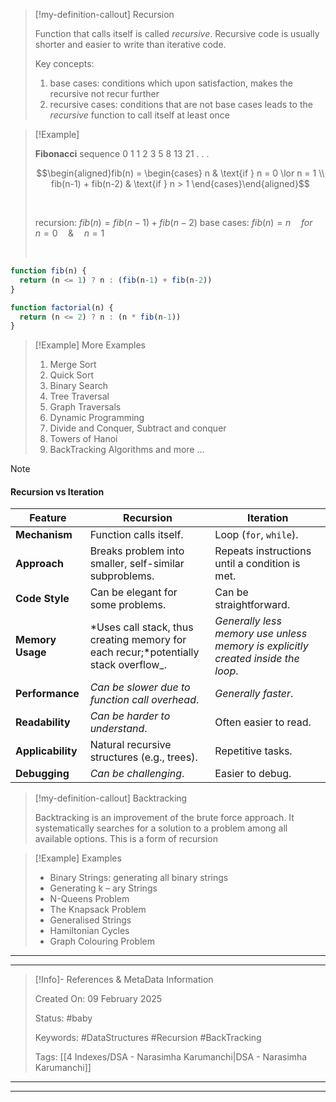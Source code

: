 > [!my-definition-callout] Recursion
> 
> Function that calls itself is called *recursive*.
> Recursive code is usually shorter and easier to write than iterative code.
> 
> Key concepts:
> 
> 1. base cases: conditions which upon satisfaction, makes the recursive not recur further
> 2. recursive cases: conditions that are not base cases leads to the *recursive* function to call itself at least once

> [!Example]
>
> **Fibonacci** sequence 0 1 1 2 3 5 8 13 21 . . .
> 
> $$\begin{aligned}fib(n) = \begin{cases} n & \text{if } n = 0 \lor n = 1 \\ fib(n-1) + fib(n-2) & \text{if } n > 1 \end{cases}\end{aligned}$$
> 
> <br>
> 
> recursion: $fib(n) = fib(n-1) + fib(n-2)$
> base cases: $fib(n) = n \quad for \quad n = 0 \quad \& \quad n = 1$
> 
> <br>
> 

```Typescript
function fib(n) {
  return (n <= 1) ? n : (fib(n-1) + fib(n-2))
}

function factorial(n) {
  return (n <= 2) ? n : (n * fib(n-1))
}
```

> [!Example] More Examples
> 
> 1. Merge Sort
> 2. Quick Sort
> 3. Binary Search
> 4. Tree Traversal
> 5. Graph Traversals
> 6. Dynamic Programming
> 7. Divide and Conquer, Subtract and conquer
> 8. Towers of Hanoi
> 9. BackTracking Algorithms and more ...

> [!NOTE]
> #### Recursion vs Iteration
>
> | Feature           | Recursion                                                                           | Iteration                                                                        |
> | ----------------- | ----------------------------------------------------------------------------------- | -------------------------------------------------------------------------------- |
> | **Mechanism**     | Function calls itself.                                                              | Loop (`for`, `while`).                                                           |
> | **Approach**      | Breaks problem into smaller, self-similar subproblems.                              | Repeats instructions until a condition is met.                                   |
> | **Code Style**    | Can be elegant for some problems.                                                   | Can be straightforward.                                                          |
> | **Memory Usage**  | *Uses call stack, thus creating memory for each recur;*potentially stack overflow_. | *Generally less memory use unless memory is explicitly created inside the loop*. |
> | **Performance**   | *Can be slower due to function call overhead*.                                      | *Generally faster*.                                                              |
> | **Readability**   | *Can be harder to understand*.                                                      | Often easier to read.                                                            |
> | **Applicability** | Natural recursive structures (e.g., trees).                                         | Repetitive tasks.                                                                |
> | **Debugging**     | *Can be challenging*.                                                               | Easier to debug.                                                                 |
> 

> [!my-definition-callout] Backtracking
> 
> Backtracking is an improvement of the brute force approach.
> It systematically searches for a solution to a problem among all available options.
> This is a form of recursion

> [!Example] Examples
> 
> - Binary Strings: generating all binary strings
> - Generating k – ary Strings
> - N-Queens Problem
> - The Knapsack Problem
> - Generalised Strings
> - Hamiltonian Cycles
> - Graph Colouring Problem

---
---

> [!Info]- References & MetaData Information
> 
> Created On: 09 February 2025
> 
> Status: #baby
> 
> Keywords: #DataStructures #Recursion #BackTracking
> 
> Tags: [[4 Indexes/DSA - Narasimha Karumanchi|DSA - Narasimha Karumanchi]]

---
---

[//]: # (These are reference links used in the body of this note and get stripped out when the markdown processor does its job. There is no need to format nicely because it shouldn't be seen. Thanks SO - http://stackoverflow.com/questions/4823468/store-comments-in-markdown-syntax)